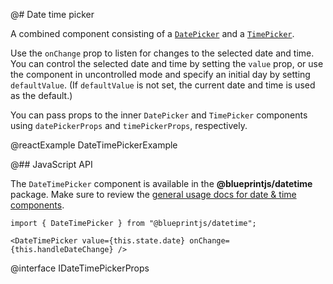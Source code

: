 @# Date time picker

A combined component consisting of a [`DatePicker`](#components.datetime.datepicker)
and a [`TimePicker`](#components.datetime.timepicker).

Use the `onChange` prop to listen for changes to the selected date and time. You can control the
selected date and time by setting the `value` prop, or use the component in uncontrolled
mode and specify an initial day by setting `defaultValue`. (If `defaultValue` is not set,
the current date and time is used as the default.)

You can pass props to the inner `DatePicker` and `TimePicker` components using
`datePickerProps` and `timePickerProps`, respectively.

@reactExample DateTimePickerExample

@## JavaScript API

The `DateTimePicker` component is available in the __@blueprintjs/datetime__ package.
Make sure to review the [general usage docs for date & time components](#components.datetime).

```tsx
import { DateTimePicker } from "@blueprintjs/datetime";

<DateTimePicker value={this.state.date} onChange={this.handleDateChange} />
```

@interface IDateTimePickerProps
